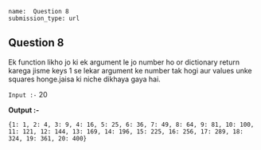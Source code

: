 ```ngMeta
name:  Question 8
submission_type: url
```

## Question 8

Ek function likho jo ki ek 
argument le jo number ho or dictionary return karega jisme keys 1 se lekar argument ke number tak hogi aur values unke squares honge.jaisa ki niche dikhaya gaya hai.


`Input :-`
20

**Output :-**


````
{1: 1, 2: 4, 3: 9, 4: 16, 5: 25, 6: 36, 7: 49, 8: 64, 9: 81, 10: 100, 11: 121, 12: 144, 13: 169, 14: 196, 15: 225, 16: 256, 17: 289, 18: 324, 19: 361, 20: 400}
 ````



